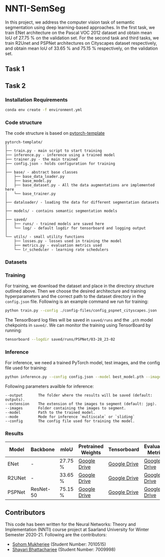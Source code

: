 # NNTI-SemSeg

In this project, we address the computer vision task of semantic segmentation using deep learning-based approaches. In the first task, we train ENet architecture on the Pascal VOC 2012 dataset and obtain mean IoU of 27.75 \% on the validation set. For the second task and third tasks, we train R2Unet and PSPNet architectures on Cityscapes dataset respectively, and obtain mean IoU of 33.65 \% and 75.15 \% respectively, on the validation set.

## Task 1

## Task 2


### Installation Requirements

```bash
conda env create -f environment.yml
```

### Code structure
The code structure is based on [pytorch-template](https://github.com/victoresque/pytorch-template/blob/master/README.md)

```
pytorch-template/
│
├── train.py - main script to start training
├── inference.py - inference using a trained model
├── trainer.py - the main trained
├── config.json - holds configuration for training
│
├── base/ - abstract base classes
│   ├── base_data_loader.py
│   ├── base_model.py
│   ├── base_dataset.py - All the data augmentations are implemented here
│   └── base_trainer.py
│
├── dataloader/ - loading the data for different segmentation datasets
│
├── models/ - contains semantic segmentation models
│
├── saved/
│   ├── runs/ - trained models are saved here
│   └── log/ - default logdir for tensorboard and logging output
│  
└── utils/ - small utility functions
    ├── losses.py - losses used in training the model
    ├── metrics.py - evaluation metrics used
    └── lr_scheduler - learning rate schedulers 
```
  
### Datasets


### Training

For training, we download the dataset and place in the directory structure outlined above. Then we choose the desired architecture
and training hyperparameters and the correct path to the dataset directory in the `config.json` file. Following is an example command
we run for training:
  
```bash
python train.py --config ./config-files/config_pspnet_cityscapes.json
```
The TensorBoard log files will be saved in `saved/runs` and the `.pth` model chekpoints in `saved/`. 
We can monitor the training using TensorBoard by running:

```bash
tensorboard --logdir saved/runs/PSPNet/03-28_23-02
```
  
### Inference

For inference, we need a trained PyTorch model, test images, and the config file used for training:

```bash
python inference.py --config config.json --model best_model.pth --images images_folder
```

Following parameters availble for inference:
```
--output       The folder where the results will be saved (default: outputs).
--extension    The extension of the images to segment (default: jpg).
--images       Folder containing the images to segment.
--model        Path to the trained model.
--mode         Mode for inference `multiscale` or `sliding`
--config       The config file used for training the model.
```


### Results

| Model  	| Backbone  	| mIoU     	| Pretrained Weights                                                                                 	| Tensorboard                                                                                        	| Evaluation Metrics                                                                                 	|
|--------	|-----------	|----------	|----------------------------------------------------------------------------------------------------	|----------------------------------------------------------------------------------------------------	|----------------------------------------------------------------------------------------------------	|
| ENet   	|     -     	| 27.75 \% 	| [Google Drive](https://drive.google.com/file/d/14EdSNK7C6-h8_Amvc4TrzTGUby5ANhyH/view?usp=sharing) 	| [Google Drive](https://drive.google.com/file/d/1kPDkYR_RyF0SCklLI4Ipt1lXkHPFL6D3/view?usp=sharing) 	| [Google Drive](https://drive.google.com/file/d/1xXSfXNWPhyCnLIqYWP5yhaToFrTKfl7l/view?usp=sharing) 	|
| R2UNet 	|     -     	| 33.65 \% 	| [Google Drive](https://drive.google.com/file/d/1HBX-5yVPftpYgHuAf-ENTaVXUjfdMdLF/view?usp=sharing) 	| [Google Drive](https://drive.google.com/file/d/1ADUbWKzv9tlsUy61JkcBYQUfLMJ_vfzX/view?usp=sharing) 	| [Google Drive](https://drive.google.com/file/d/1Zx_LWMqLMirKPIEImUmcr-yuOJJbGZF_/view?usp=sharing) 	|
| PSPNet 	| ResNet-50 	| 75.15 \% 	| [Google Drive](https://drive.google.com/file/d/1UuO3wCXNJMrTNxxHBpu8KlVLFpY6jNcJ/view?usp=sharing) 	| [Google Drive](https://drive.google.com/file/d/10hn50-K0fYHtL0lc-U1pgCNelp813lem/view?usp=sharing) 	| [Google Drive](https://drive.google.com/file/d/1EPDJke8Dl7M4V7yEsrMwHiowOPexpY-a/view?usp=sharing) 	|

 ## Contributors
 
 This code has been written for the Neural Networks: Theory and Implementation (NNTI) course project at Saarland University for Winter Semester 2020-21. Following 
 are the contributors:
 
 - [Sohom Mukherjee](https://github.com/mukherjeesohom) (Student Number: 7010515)
 - [Shayari Bhattacharjee](https://github.com/shayari21) (Student Number: 7009998)
